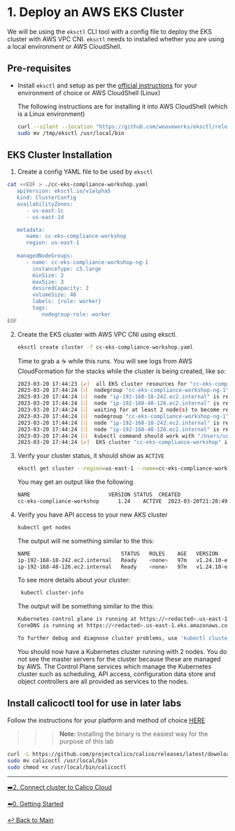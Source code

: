 # 1. Deploy an AWS EKS Cluster

We will be using the ```eksctl``` CLI tool with a config file to deploy the EKS cluster with AWS VPC CNI. 
```eksctl``` needs to installed whether you are using a local environment or AWS CloudShell.

## Pre-requisites

- Install ```eksctl``` and setup as per the [official instructions](https://github.com/weaveworks/eksctl#installation) for your environment of choice or AWS CloudShell (Linux)

  The following instructions are for installing it into AWS CloudShell (which is a Linux environment)
  
  ```bash
  curl --silent --location "https://github.com/weaveworks/eksctl/releases/latest/download/eksctl_$(uname -s)_amd64.tar.gz" | tar xz -C /tmp
  sudo mv /tmp/eksctl /usr/local/bin
  ```

## EKS Cluster Installation

1. Create a config YAML file to be used by ```eksctl```

```bash
cat <<EOF > ./cc-eks-compliance-workshop.yaml
   apiVersion: eksctl.io/v1alpha5
   kind: ClusterConfig
   availabilityZones:
      - us-east-1c
      - us-east-1d

   metadata:
      name: cc-eks-compliance-workshop
      region: us-east-1
      
   managedNodeGroups:
      - name: cc-eks-compliance-workshop-ng-1
        instanceType: c5.large
        minSize: 2
        maxSize: 3
        desiredCapacity: 2
        volumeSize: 40
        labels: {role: worker}
        tags:
           nodegroup-role: worker
EOF
```

2. Create the EKS cluster with AWS VPC CNI using eksctl.

   ```bash
   eksctl create cluster -f cc-eks-compliance-workshop.yaml
   ```

   Time to grab a :coffee: while this runs. You will see logs from AWS CloudFormation for the stacks while the cluster is being created, like so:

   ```bash
   2023-03-20 17:44:23 [✔]  all EKS cluster resources for "cc-eks-compliance-workshop" have been created
   2023-03-20 17:44:24 [ℹ]  nodegroup "cc-eks-compliance-workshop-ng-1" has 2 node(s)
   2023-03-20 17:44:24 [ℹ]  node "ip-192-168-18-242.ec2.internal" is ready
   2023-03-20 17:44:24 [ℹ]  node "ip-192-168-48-126.ec2.internal" is ready
   2023-03-20 17:44:24 [ℹ]  waiting for at least 2 node(s) to become ready in "cc-eks-compliance-workshop-ng-1"
   2023-03-20 17:44:24 [ℹ]  nodegroup "cc-eks-compliance-workshop-ng-1" has 2 node(s)
   2023-03-20 17:44:24 [ℹ]  node "ip-192-168-18-242.ec2.internal" is ready
   2023-03-20 17:44:24 [ℹ]  node "ip-192-168-48-126.ec2.internal" is ready
   2023-03-20 17:44:24 [ℹ]  kubectl command should work with "/Users/user/.kube/config", try 'kubectl get nodes'
   2023-03-20 17:44:24 [✔]  EKS cluster "cc-eks-compliance-workshop" in "us-east-1" region is ready
   ```

3. Verify your cluster status, it should show as ```ACTIVE```

   ```bash
   eksctl get cluster --region=us-east-1 --name=cc-eks-compliance-workshop
   ```

   You may get an output like the following

   ```bash
   NAME                         VERSION STATUS  CREATED                 VPC                   SUBNETS                                                                                                 SECURITYGROUPS          PROVIDER
   cc-eks-compliance-workshop      1.24    ACTIVE  2023-03-20T21:28:49Z    vpc-078c6e3207e83fdf6   subnet-02bfed82dd9ff1fb0,subnet-0368fbf1efa78d4a4,subnet-0433d63cf31349a0d,subnet-05aa06443f70f4655     sg-0e04e814a00712d99    EKS
   ```


4. Verify you have API access to your new AKS cluster

   ```bash
   kubectl get nodes
   ```

   The output will ne something similar to the this:

   ```bash
   NAME                             STATUS   ROLES    AGE   VERSION
   ip-192-168-18-242.ec2.internal   Ready    <none>   97m   v1.24.10-eks-48e63af
   ip-192-168-48-126.ec2.internal   Ready    <none>   97m   v1.24.10-eks-48e63af
   ```

   To see more details about your cluster:

   ```bash
    kubectl cluster-info
   ```

   The output will be something similar to the this:

   ```bash
   Kubernetes control plane is running at https://<redacted>.us-east-1.eks.amazonaws.com
   CoreDNS is running at https://<redacted>.us-east-1.eks.amazonaws.com/api/v1/namespaces/kube-system/services/kube-dns:dns/proxy

   To further debug and diagnose cluster problems, use 'kubectl cluster-info dump'.
   ```

   You should now have a Kubernetes cluster running with 2 nodes. You do not see the master servers for the cluster because these are managed by AWS. The Control Plane services which manage the Kubernetes cluster such as scheduling, API access, configuration data store and object controllers are all provided as services to the nodes.

## Install calicoctl tool for use in later labs

Follow the instructions for your platform and method of choice [HERE](https://docs.tigera.io/calico/3.24/operations/calicoctl/install#install-calicoctl-as-a-binary-on-a-single-host)<br>

>>>**Note:** Installing the binary is the easiest way for the purpose of this lab

   ```bash
   curl -L https://github.com/projectcalico/calico/releases/latest/download/calicoctl-linux-amd64 -o calicoctl
   sudo mv calicoctl /usr/local/bin
   sudo chmod +x /usr/local/bin/calicoctl
   ```

---

[:arrow_right:2. Connect cluster to Calico Cloud](../2.%20Connect%20CC/readme.md) <br>

[:arrow_left:0. Getting Started](../0.%20Getting%20Started/readme.md)

[:leftwards_arrow_with_hook: Back to Main](../README.md)  
